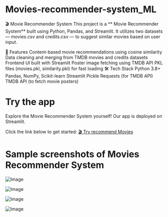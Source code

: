 # Movies-recommender-system_ML

🎬 Movie Recommender System
This project is a ** Movie Recommender System** built using Python, Pandas, and Streamlit. It utilizes two datasets — movies.csv and credits.csv — to suggest similar movies based on user input.

🚀 Features
Content-based movie recommendations using cosine similarity
Data cleaning and merging from TMDB movies and credits datasets
Frontend UI built with Streamlit
Poster image fetching using TMDB API
PKL files (movies.pkl, similarity.pkl) for fast loading
🛠️ Tech Stack
Python 3.8+
Pandas, NumPy, Scikit-learn
Streamlit
Pickle
Requests (for TMDB API)
TMDB API (to fetch movie posters)

# Try the app
Explore the Movie Recommender System yourself! Our app is deployed on Streamlit. 

Click the link below to get started: [🎬 Try recommend Movies](https://movies-recommender-system-usingml.streamlit.app/)

# Sample screenshots of Movies Recommender System
![Image](https://github.com/user-attachments/assets/d6345b1d-2ddb-4d63-b8de-144d6893a6d5)

![Image](https://github.com/user-attachments/assets/7733ef1e-cd0f-4054-800f-f96631d25dfe)

![Image](https://github.com/user-attachments/assets/d373cb7e-25f2-4ab1-bee1-96b3944bde6b)

![Image](https://github.com/user-attachments/assets/501d9fcd-5b21-474b-9752-978e3299267b)
